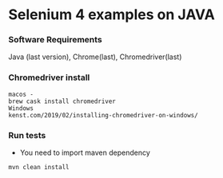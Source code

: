 # Selenium 4 examples on JAVA
                             
### Software Requirements 

Java (last version), Chrome(last), Chromedriver(last)             

### Chromedriver install
~~~~~~~~
macos -
brew cask install chromedriver 
Windows
kenst.com/2019/02/installing-chromedriver-on-windows/
~~~~~~~~
### Run tests
- You need to import maven dependency
~~~~~~~~
mvn clean install





